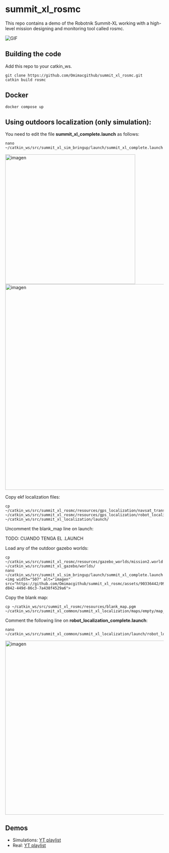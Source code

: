 # summit_xl_rosmc

This repo contains a demo of the Robotnik Summit-XL working with a high-level mission designing and monitoring tool called rosmc.

![GIF](https://github.com/Omimacgithub/summit_xl_rosmc/assets/90336442/54ee2867-8713-49b1-b092-06775b29f3a1)

## Building the code

Add this repo to your catkin_ws.

~~~shell
git clone https://github.com/Omimacgithub/summit_xl_rosmc.git
catkin build rosmc
~~~

## Docker

~~~shell
docker compose up
~~~

## Using outdoors localization (only simulation):

You need to edit the file **summit_xl_complete.launch** as follows:
~~~shell
nano ~/catkin_ws/src/summit_xl_sim_bringup/launch/summit_xl_complete.launch
~~~
<img width="413" alt="imagen" src="https://github.com/Omimacgithub/summit_xl_rosmc/assets/90336442/30918c7d-be69-4fc9-9ec1-3a4f64316c70">
<img width="655" alt="imagen" src="https://github.com/Omimacgithub/summit_xl_rosmc/assets/90336442/39772168-44e3-455b-beaf-4bff29e752b3">


Copy ekf localization files:
~~~shell
cp ~/catkin_ws/src/summit_xl_rosmc/resources/gps_localization/navsat_transform_node.launch ~/catkin_ws/src/summit_xl_rosmc/resources/gps_localization/robot_localization_world.launch ~/catkin_ws/src/summit_xl_localization/launch/
~~~

Uncomment the blank_map line on launch:

TODO: CUANDO TENGA EL .LAUNCH

Load any of the outdoor gazebo worlds:
~~~shell
cp ~/catkin_ws/src/summit_xl_rosmc/resources/gazebo_worlds/mission2.world ~/catkin_ws/src/summit_xl_gazebo/worlds/
nano ~/catkin_ws/src/summit_xl_sim_bringup/launch/summit_xl_complete.launch
<img width="507" alt="imagen" src="https://github.com/Omimacgithub/summit_xl_rosmc/assets/90336442/0907ecde-d842-449d-86c3-7a438f4529a6">

~~~

Copy the blank map:
~~~shell
cp ~/catkin_ws/src/summit_xl_rosmc/resources/blank_map.pgm ~/catkin_ws/src/summit_xl_common/summit_xl_localization/maps/empty/map_empty.pgm
~~~

Comment the following line on **robot_localization_complete.launch**:
~~~shell
nano ~/catkin_ws/src/summit_xl_common/summit_xl_localization/launch/robot_localization_complete.launch
~~~
<img width="554" alt="imagen" src="https://github.com/Omimacgithub/summit_xl_rosmc/assets/90336442/3a639d80-1148-46a2-8f38-cefb8fbdaea1">


## Demos
- Simulations: [YT playlist](https://www.youtube.com/playlist?list=PLtkrT12EU5nWiCNHojNHtxvTQV09KULYj)
- Real: [YT playlist](https://www.youtube.com/playlist?list=PLtkrT12EU5nXhh0LXnHXoR5eReIP0TPGB)
